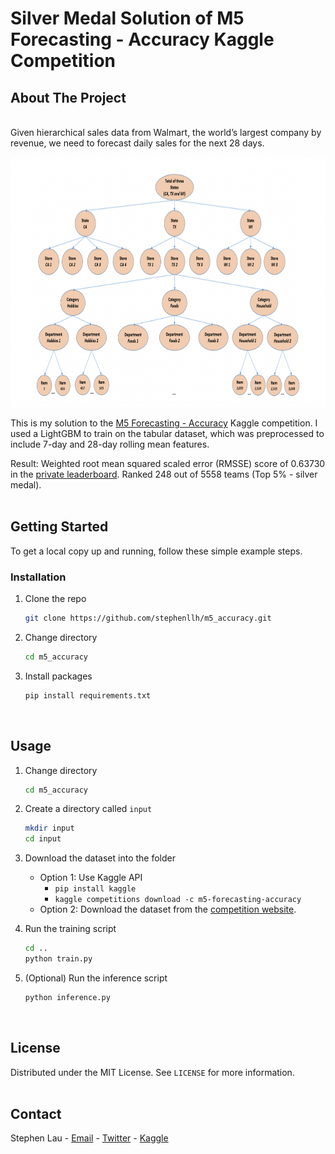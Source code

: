 # Silver Medal Solution of M5 Forecasting - Accuracy Kaggle Competition

<!-- ABOUT THE PROJECT -->
## About The Project

<br/>
Given hierarchical sales data from Walmart, the world’s largest company by revenue, we need to forecast daily sales for the next 28 days.
<br/>

<p align="center">
  <img src="/image/image.png" alt="Competition image" width="800" height="400"/>
</p>


This is my solution to the [M5 Forecasting - Accuracy](https://www.kaggle.com/c/m5-forecasting-accuracy) Kaggle competition. I used a LightGBM to train on the tabular dataset, which was preprocessed to include 7-day and 28-day rolling mean features.

Result: Weighted root mean squared scaled error (RMSSE) score of 0.63730
 in the [private leaderboard](https://www.kaggle.com/c/m5-forecasting-accuracy/leaderboard). Ranked 248 out of 5558 teams (Top 5% - silver medal).
<br/><br/>

<!-- GETTING STARTED -->
## Getting Started

To get a local copy up and running, follow these simple example steps.

### Installation

1. Clone the repo
   ```sh
   git clone https://github.com/stephenllh/m5_accuracy.git
   ```

1. Change directory
   ```sh
   cd m5_accuracy
   ```

2. Install packages
   ```sh
   pip install requirements.txt
   ```

<br/>

<!-- USAGE EXAMPLES -->
## Usage

1. Change directory
   ```sh
   cd m5_accuracy
   ```

2. Create a directory called `input`
   ```sh
   mkdir input
   cd input
   ```

3. Download the dataset into the folder
    - Option 1: Use Kaggle API
      - `pip install kaggle`
      - `kaggle competitions download -c m5-forecasting-accuracy`
    - Option 2: Download the dataset from the [competition website](https://www.kaggle.com/c/m5-forecasting-accuracy/data).

4. Run the training script
   ```sh
   cd ..
   python train.py
   ```

5. (Optional) Run the inference script
   ```sh
   python inference.py
   ```

<br/>


<!-- LICENSE -->
## License

Distributed under the MIT License. See `LICENSE` for more information.
<br></br>


<!-- CONTACT -->
## Contact

Stephen Lau - [Email](stephenlaulh@gmail.com) - [Twitter](https://twitter.com/StephenLLH) - [Kaggle](https://www.kaggle.com/faraksuli)


